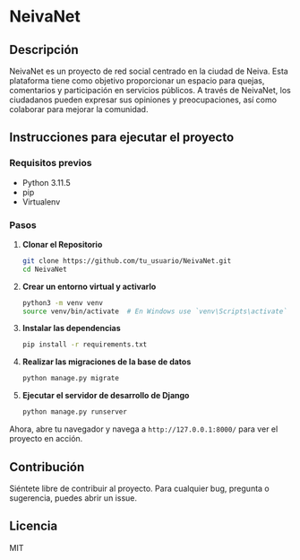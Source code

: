 
# NeivaNet

## Descripción

NeivaNet es un proyecto de red social centrado en la ciudad de Neiva. Esta plataforma tiene como objetivo proporcionar un espacio para quejas, comentarios y participación en servicios públicos. A través de NeivaNet, los ciudadanos pueden expresar sus opiniones y preocupaciones, así como colaborar para mejorar la comunidad.

## Instrucciones para ejecutar el proyecto

### Requisitos previos

- Python 3.11.5
- pip
- Virtualenv

### Pasos

1. **Clonar el Repositorio**

    ```bash
    git clone https://github.com/tu_usuario/NeivaNet.git
    cd NeivaNet
    ```

2. **Crear un entorno virtual y activarlo**

    ```bash
    python3 -m venv venv
    source venv/bin/activate  # En Windows use `venv\Scripts\activate`
    ```

3. **Instalar las dependencias**

    ```bash
    pip install -r requirements.txt
    ```

4. **Realizar las migraciones de la base de datos**

    ```bash
    python manage.py migrate
    ```

5. **Ejecutar el servidor de desarrollo de Django**

    ```bash
    python manage.py runserver
    ```

Ahora, abre tu navegador y navega a `http://127.0.0.1:8000/` para ver el proyecto en acción.

## Contribución

Siéntete libre de contribuir al proyecto. Para cualquier bug, pregunta o sugerencia, puedes abrir un issue.

## Licencia

MIT

